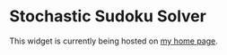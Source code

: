 # Stochastic Sudoku Solver
This widget is currently being hosted on [my home page](https://psocha.github.io/widgets/sudokusolver/).
